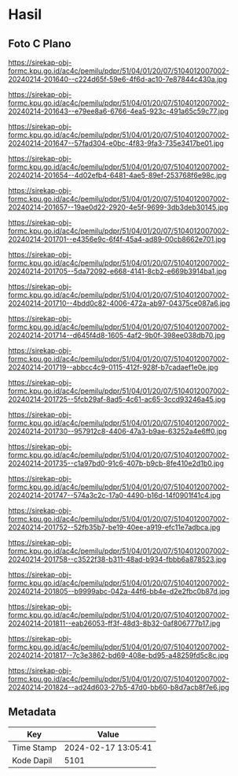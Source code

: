 # Hasil

## Foto C Plano

https://sirekap-obj-formc.kpu.go.id/ac4c/pemilu/pdpr/51/04/01/20/07/5104012007002-20240214-201640--c224d65f-59e6-4f6d-ac10-7e87844c430a.jpg

https://sirekap-obj-formc.kpu.go.id/ac4c/pemilu/pdpr/51/04/01/20/07/5104012007002-20240214-201643--e79ee8a6-6766-4ea5-923c-491a65c59c77.jpg

https://sirekap-obj-formc.kpu.go.id/ac4c/pemilu/pdpr/51/04/01/20/07/5104012007002-20240214-201647--57fad304-e0bc-4f83-9fa3-735e3417be01.jpg

https://sirekap-obj-formc.kpu.go.id/ac4c/pemilu/pdpr/51/04/01/20/07/5104012007002-20240214-201654--4d02efb4-6481-4ae5-89ef-253768f6e98c.jpg

https://sirekap-obj-formc.kpu.go.id/ac4c/pemilu/pdpr/51/04/01/20/07/5104012007002-20240214-201657--19ae0d22-2920-4e5f-9699-3db3deb30145.jpg

https://sirekap-obj-formc.kpu.go.id/ac4c/pemilu/pdpr/51/04/01/20/07/5104012007002-20240214-201701--e4356e9c-6f4f-45a4-ad89-00cb8662e701.jpg

https://sirekap-obj-formc.kpu.go.id/ac4c/pemilu/pdpr/51/04/01/20/07/5104012007002-20240214-201705--5da72092-e668-4141-8cb2-e669b3914ba1.jpg

https://sirekap-obj-formc.kpu.go.id/ac4c/pemilu/pdpr/51/04/01/20/07/5104012007002-20240214-201710--4bdd0c82-4006-472a-ab97-04375ce087a6.jpg

https://sirekap-obj-formc.kpu.go.id/ac4c/pemilu/pdpr/51/04/01/20/07/5104012007002-20240214-201714--d645f4d8-1605-4af2-9b0f-398ee038db70.jpg

https://sirekap-obj-formc.kpu.go.id/ac4c/pemilu/pdpr/51/04/01/20/07/5104012007002-20240214-201719--abbcc4c9-0115-412f-928f-b7cadaef1e0e.jpg

https://sirekap-obj-formc.kpu.go.id/ac4c/pemilu/pdpr/51/04/01/20/07/5104012007002-20240214-201725--5fcb29af-8ad5-4c61-ac65-3ccd93246a45.jpg

https://sirekap-obj-formc.kpu.go.id/ac4c/pemilu/pdpr/51/04/01/20/07/5104012007002-20240214-201730--957912c8-4406-47a3-b9ae-63252a4e6ff0.jpg

https://sirekap-obj-formc.kpu.go.id/ac4c/pemilu/pdpr/51/04/01/20/07/5104012007002-20240214-201735--c1a97bd0-91c6-407b-b9cb-8fe410e2d1b0.jpg

https://sirekap-obj-formc.kpu.go.id/ac4c/pemilu/pdpr/51/04/01/20/07/5104012007002-20240214-201747--574a3c2c-17a0-4490-b16d-14f0901f41c4.jpg

https://sirekap-obj-formc.kpu.go.id/ac4c/pemilu/pdpr/51/04/01/20/07/5104012007002-20240214-201752--52fb35b7-be19-40ee-a919-efc11e7adbca.jpg

https://sirekap-obj-formc.kpu.go.id/ac4c/pemilu/pdpr/51/04/01/20/07/5104012007002-20240214-201758--c3522f38-b311-48ad-b934-fbbb6a878523.jpg

https://sirekap-obj-formc.kpu.go.id/ac4c/pemilu/pdpr/51/04/01/20/07/5104012007002-20240214-201805--b9999abc-042a-44f6-bb4e-d2e2fbc0b87d.jpg

https://sirekap-obj-formc.kpu.go.id/ac4c/pemilu/pdpr/51/04/01/20/07/5104012007002-20240214-201811--eab26053-ff3f-48d3-8b32-0af806777b17.jpg

https://sirekap-obj-formc.kpu.go.id/ac4c/pemilu/pdpr/51/04/01/20/07/5104012007002-20240214-201817--7c3e3862-bd69-408e-bd95-a48259fd5c8c.jpg

https://sirekap-obj-formc.kpu.go.id/ac4c/pemilu/pdpr/51/04/01/20/07/5104012007002-20240214-201824--ad24d603-27b5-47d0-bb60-b8d7acb8f7e6.jpg


## Metadata

| Key        | Value               |
| ---------- | ------------------- |
| Time Stamp | 2024-02-17 13:05:41 |
| Kode Dapil | 5101                |



